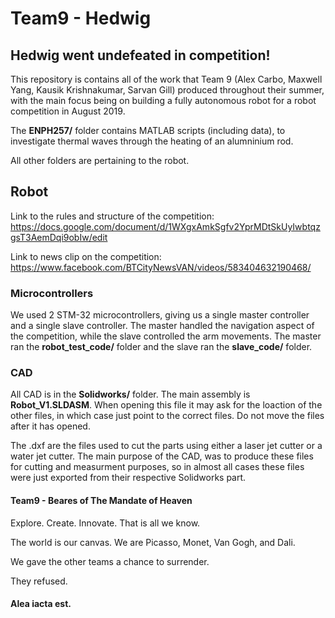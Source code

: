 # Team9 - Hedwig

## Hedwig went undefeated in competition!

This repository is contains all of the work that Team 9 (Alex Carbo, Maxwell Yang, Kausik Krishnakumar, Sarvan Gill) produced throughout their summer, with the main focus being on building a fully autonomous robot for a robot competition in August 2019. 

The **ENPH257/** folder contains MATLAB scripts (including data), to investigate thermal waves through the heating of an alumninium rod.

All other folders are pertaining to the robot.

## Robot
Link to the rules and structure of the competition: https://docs.google.com/document/d/1WXgxAmkSgfv2YprMDtSkUyIwbtqzgsT3AemDqi9obIw/edit

Link to news clip on the competition:
https://www.facebook.com/BTCityNewsVAN/videos/583404632190468/

### Microcontrollers
We used 2 STM-32 microcontrollers, giving us a single master controller and a single slave controller. The master handled the navigation aspect of the competition, while the slave controlled the arm movements. The master ran the **robot_test_code/** folder and the slave ran the **slave_code/** folder. 

### CAD
All CAD is in the **Solidworks/** folder. The main assembly is **Robot_V1.SLDASM**. When opening this file it may ask for the loaction of the other files, in which case just point to the correct files. Do not move the files after it has opened. 

The .dxf are the files used to cut the parts using either a laser jet cutter or a water jet cutter. The main purpose of the CAD, was to produce these files for cutting and measurment purposes, so in almost all cases these files were just exported from their respective Solidworks part.


#### Team9 - Beares of The Mandate of Heaven

Explore. Create. Innovate. That is all we know.

The world is our canvas. We are Picasso, Monet, Van Gogh, and Dali.

We gave the other teams a chance to surrender.


They refused.

#### Alea iacta est.
